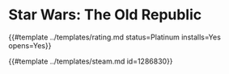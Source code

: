 # Star Wars: The Old Republic
<!-- script:Aliases [
    "Star Wars The Old Republic",
    "Star Wars: The Old Republic",
    "Star Wars The Old Republic Steam",
    "Star Wars: The Old Republic Steam",
    "SWTOR",
    "SWTOR Steam"
] -->

{{#template ../templates/rating.md status=Platinum installs=Yes opens=Yes}}

{{#template ../templates/steam.md id=1286830}}
